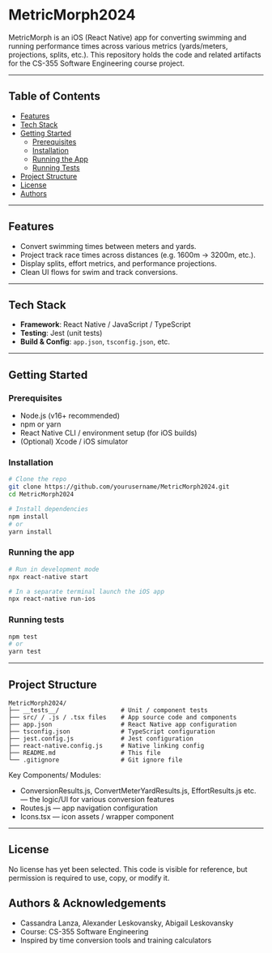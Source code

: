# MetricMorph2024

MetricMorph is an iOS (React Native) app for converting swimming and running performance times across various metrics (yards/meters, projections, splits, etc.). This repository holds the code and related artifacts for the CS-355 Software Engineering course project.

---

## Table of Contents

- [Features](#features)  
- [Tech Stack](#tech-stack)  
- [Getting Started](#getting-started)  
  - [Prerequisites](#prerequisites)  
  - [Installation](#installation)  
  - [Running the App](#running-the-app)  
  - [Running Tests](#running-tests)  
- [Project Structure](#project-structure)  
- [License](#license)  
- [Authors](#authors--acknowledgements)  

---

## Features

- Convert swimming times between meters and yards.  
- Project track race times across distances (e.g. 1600m → 3200m, etc.).  
- Display splits, effort metrics, and performance projections.  
- Clean UI flows for swim and track conversions.  

---

## Tech Stack

- **Framework**: React Native / JavaScript / TypeScript  
- **Testing**: Jest (unit tests)  
- **Build & Config**: `app.json`, `tsconfig.json`, etc.  

---

## Getting Started

### Prerequisites

- Node.js (v16+ recommended)  
- npm or yarn  
- React Native CLI / environment setup (for iOS builds)  
- (Optional) Xcode / iOS simulator  

### Installation

```bash
# Clone the repo
git clone https://github.com/yourusername/MetricMorph2024.git
cd MetricMorph2024

# Install dependencies
npm install
# or
yarn install
```
### Running the app

```bash
# Run in development mode
npx react-native start

# In a separate terminal launch the iOS app
npx react-native run-ios
```
### Running tests

```bash
npm test
# or
yarn test
```

---

## Project Structure
```
MetricMorph2024/
├── __tests__/                 # Unit / component tests
├── src/ / .js / .tsx files    # App source code and components
├── app.json                   # React Native app configuration
├── tsconfig.json              # TypeScript configuration
├── jest.config.js             # Jest configuration
├── react-native.config.js     # Native linking config
├── README.md                  # This file
└── .gitignore                 # Git ignore file
```

Key Components/ Modules:

- ConversionResults.js, ConvertMeterYardResults.js, EffortResults.js etc. — the logic/UI for various conversion features
- Routes.js — app navigation configuration
- Icons.tsx — icon assets / wrapper component

---

## License

No license has yet been selected.
This code is visible for reference, but permission is required to use, copy, or modify it.

## Authors & Acknowledgements
- Cassandra Lanza, Alexander Leskovansky, Abigail Leskovansky
- Course: CS-355 Software Engineering
- Inspired by time conversion tools and training calculators





